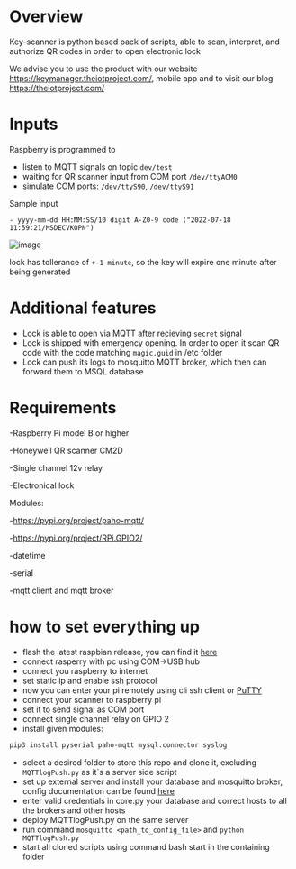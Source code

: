 # Overview 
Key-scanner is python based pack of scripts, able to scan, interpret, and authorize QR codes in order to open electronic lock

We advise you to use the product with our website https://keymanager.theiotproject.com/, mobile app and to visit our blog https://theiotproject.com/
# Inputs 

Raspberry is programmed to 
- listen to MQTT signals on topic ```dev/test```
- waiting for QR scanner input from COM port ```/dev/ttyACM0```
- simulate COM ports: ```/dev/ttyS90```, ```/dev/ttyS91```

Sample input 
```
- yyyy-mm-dd HH:MM:SS/10 digit A-Z0-9 code ("2022-07-18 11:59:21/MSDECVKOPN")
```

  ![image](https://user-images.githubusercontent.com/108795150/179507239-9243d965-799c-47a6-9533-e53ef24ed8ad.png)
  
  
lock has tollerance of ```+-1 minute```, so the key will expire one minute after being generated

 # Additional features
 - Lock is able to open via MQTT after recieving ```secret``` signal
 - Lock is shipped with emergency opening. In order to open it scan QR code with the code matching ```magic.guid``` in /etc folder
 - Lock can push its logs to mosquitto MQTT broker, which then can forward them to MSQL database
  
  # Requirements
  -Raspberry Pi model B or higher
  
  -Honeywell QR scanner CM2D
  
  -Single channel 12v relay
  
  -Electronical lock
  
  Modules:
  
  -https://pypi.org/project/paho-mqtt/
  
  -https://pypi.org/project/RPi.GPIO2/
  
  -datetime
  
  -serial
  
  -mqtt client and mqtt broker
  # how to set everything up
  
  - flash the latest raspbian release, you can find it <a href="https://www.raspberrypi.com/software/operating-systems/">here</a>
  - connect rasperry with pc using COM->USB hub
  - connect you raspberry to internet
  - set static ip and enable ssh protocol
  - now you can enter your pi remotely using cli ssh client or <a href="https://www.putty.org/">PuTTY</a>
  - connect your scanner to raspberry pi
  - set it to send signal as COM port
  - connect single channel relay on GPIO 2
  - install given modules:
  ```sh
  pip3 install pyserial paho-mqtt mysql.connector syslog
  ```
  
  - select a desired folder to store this repo and clone it, excluding ```MQTTlogPush.py``` as it`s a server side script
  - set up external server and install your database and mosquitto broker, config documentation can be found <a href="https://mosquitto.org/man/mosquitto-conf-5.html">here<a>
  - enter valid credentials in core.py your database and correct hosts to all the brokers and other hosts
  - deploy MQTTlogPush.py on the same server
  - run command ```mosquitto <path_to_config_file>``` and ```python MQTTlogPush.py```
  - start all cloned scripts using command bash start in the containing folder
  
  
  
